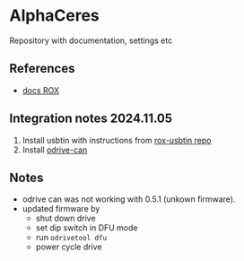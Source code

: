 # AlphaCeres
Repository with documentation, settings etc

## References 


* [docs ROX](https://roxautomation.gitlab.io/machines/almighty/almighty-gps)


## Integration notes 2024.11.05

1. Install usbtin with instructions from [rox-usbtin repo](https://gitlab.com/roxautomation/tools/usbtin)
2. Install [odrive-can](https://gitlab.com/roxautomation/components/odrive-can)

## Notes

* odrive can was not working with 0.5.1 (unkown firmware).
* updated firmware by
    - shut down drive
    - set dip switch in DFU mode
    - run `odrivetool dfu`
    - power cycle drive
